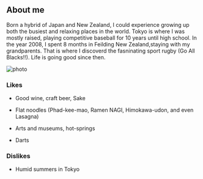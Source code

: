 ## About me

Born a hybrid of Japan and New Zealand, I could experience growing up both the busiest and relaxing places in the world. Tokyo is where I was mostly raised, playing competitive baseball for 10 years until high school. In the year 2008, I spent 8 months in Feilding New Zealand,staying with my grandparents. That is where I discoverd the fasninating sport rugby (Go All Blacks!!). Life is going good since then.

![photo](https://danyamamotoevans.github.io/IMG_7743.png)

### Likes
* Good wine, craft beer, Sake
* Flat noodles (Phad-kee-mao, Ramen NAGI, Himokawa-udon, and even Lasagna)

* Arts and museums, hot-springs
* Darts

### Dislikes
* Humid summers in Tokyo 

